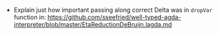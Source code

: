 - Explain just how important passing along correct Delta was in `dropVar`
  function in: https://github.com/sseefried/well-typed-agda-interpreter/blob/master/EtaReductionDeBruijn.lagda.md
